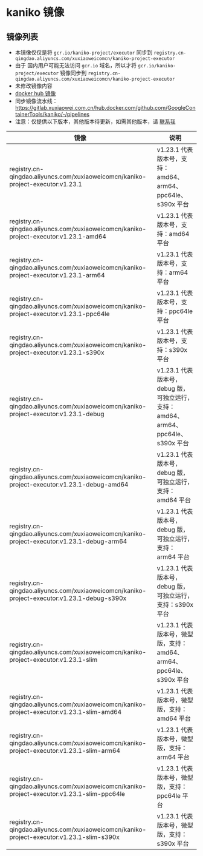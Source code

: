 # kaniko 镜像

## 镜像列表

- 本镜像仅仅是将 `gcr.io/kaniko-project/executor`
  同步到 `registry.cn-qingdao.aliyuncs.com/xuxiaoweicomcn/kaniko-project-executor`
- 由于 国内用户可能无法访问 `gcr.io` 域名，所以才将 `gcr.io/kaniko-project/executor`
  镜像同步到 `registry.cn-qingdao.aliyuncs.com/xuxiaoweicomcn/kaniko-project-executor`
- 未修改镜像内容
- [docker hub 镜像](../../xuxiaoweicomcn/kaniko-project-executor.md)
- 同步镜像流水线：https://gitlab.xuxiaowei.com.cn/hub.docker.com/github.com/GoogleContainerTools/kaniko/-/pipelines
- 注意：仅提供以下版本，其他版本待更新，如需其他版本，请 [联系我](../../../guide/website.md)

| 镜像                                                                                           | 说明                                                          |
|----------------------------------------------------------------------------------------------|-------------------------------------------------------------|
| registry.cn-qingdao.aliyuncs.com/xuxiaoweicomcn/kaniko-project-executor:v1.23.1              | v1.23.1 代表版本号，支持：amd64、arm64、ppc64le、s390x 平台               |
| registry.cn-qingdao.aliyuncs.com/xuxiaoweicomcn/kaniko-project-executor:v1.23.1-amd64        | v1.23.1 代表版本号，支持：amd64 平台                                   |
| registry.cn-qingdao.aliyuncs.com/xuxiaoweicomcn/kaniko-project-executor:v1.23.1-arm64        | v1.23.1 代表版本号，支持：arm64 平台                                   |
| registry.cn-qingdao.aliyuncs.com/xuxiaoweicomcn/kaniko-project-executor:v1.23.1-ppc64le      | v1.23.1 代表版本号，支持：ppc64le 平台                                 |
| registry.cn-qingdao.aliyuncs.com/xuxiaoweicomcn/kaniko-project-executor:v1.23.1-s390x        | v1.23.1 代表版本号，支持：s390x 平台                                   |
| registry.cn-qingdao.aliyuncs.com/xuxiaoweicomcn/kaniko-project-executor:v1.23.1-debug        | v1.23.1 代表版本号，debug 版，可独立运行，支持：amd64、arm64、ppc64le、s390x 平台 |
| registry.cn-qingdao.aliyuncs.com/xuxiaoweicomcn/kaniko-project-executor:v1.23.1-debug-amd64  | v1.23.1 代表版本号，debug 版，可独立运行，支持：amd64 平台                     |
| registry.cn-qingdao.aliyuncs.com/xuxiaoweicomcn/kaniko-project-executor:v1.23.1-debug-arm64  | v1.23.1 代表版本号，debug 版，可独立运行，支持：arm64 平台                     |
| registry.cn-qingdao.aliyuncs.com/xuxiaoweicomcn/kaniko-project-executor:v1.23.1-debug-s390x  | v1.23.1 代表版本号，debug 版，可独立运行，支持：s390x 平台                     |
| registry.cn-qingdao.aliyuncs.com/xuxiaoweicomcn/kaniko-project-executor:v1.23.1-slim         | v1.23.1 代表版本号，微型版，支持：amd64、arm64、ppc64le、s390x 平台           |
| registry.cn-qingdao.aliyuncs.com/xuxiaoweicomcn/kaniko-project-executor:v1.23.1-slim-amd64   | v1.23.1 代表版本号，微型版，支持：amd64 平台                               |
| registry.cn-qingdao.aliyuncs.com/xuxiaoweicomcn/kaniko-project-executor:v1.23.1-slim-arm64   | v1.23.1 代表版本号，微型版，支持：arm64 平台                               |
| registry.cn-qingdao.aliyuncs.com/xuxiaoweicomcn/kaniko-project-executor:v1.23.1-slim-ppc64le | v1.23.1 代表版本号，微型版，支持：ppc64le 平台                             |
| registry.cn-qingdao.aliyuncs.com/xuxiaoweicomcn/kaniko-project-executor:v1.23.1-slim-s390x   | v1.23.1 代表版本号，微型版，支持：s390x 平台                               |

<style>

._image_registry_cn-qingdao_aliyuncs_com_xuxiaoweicomcn_kaniko-project-executor table tr th:nth-child(1), 
._image_registry_cn-qingdao_aliyuncs_com_xuxiaoweicomcn_kaniko-project-executor table tr td:nth-child(1) {
    min-width: 670px;
}

._image_registry_cn-qingdao_aliyuncs_com_xuxiaoweicomcn_kaniko-project-executor table tr th:nth-child(2), 
._image_registry_cn-qingdao_aliyuncs_com_xuxiaoweicomcn_kaniko-project-executor table tr td:nth-child(2) {
    min-width: 612px;
}

</style>